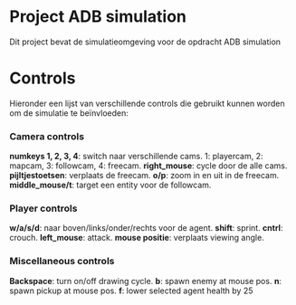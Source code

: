 # Project ADB simulation
Dit project bevat de simulatieomgeving voor de opdracht ADB simulation


# Controls
Hieronder een lijst van verschillende controls die gebruikt kunnen worden om de simulatie te beïnvloeden:

### Camera controls
**numkeys 1, 2, 3, 4**: switch naar verschillende cams. 1: playercam, 2: mapcam, 3: followcam, 4: freecam.
**right_mouse**: cycle door de alle cams. 
**pijltjestoetsen**: verplaats de freecam.
**o/p**: zoom in en uit in de freecam.
**middle_mouse/t**: target een entity voor de followcam.

### Player controls
**w/a/s/d**: naar boven/links/onder/rechts voor de agent.
**shift**: sprint.
**cntrl**: crouch.
**left_mouse**: attack.
**mouse positie**: verplaats viewing angle.

### Miscellaneous controls
**Backspace**: turn on/off drawing cycle.
**b**: spawn enemy at mouse pos.
**n**: spawn pickup at mouse pos.
**f**: lower selected agent health by 25
